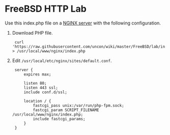 # FreeBSD HTTP Lab
Use this index.php file on a [NGINX server](../nginx.md) with the following configuration.

1. Download PHP file.

		curl 'https://raw.githubusercontent.com/uncon/wiki/master/FreeBSD/lab/index.php' > /usr/local/www/nginx/index.php


1. Edit `/usr/local/etc/nginx/sites/default.conf`.

		server {
			expires max;

			listen 80;
			listen 443 ssl;
			include conf.d/ssl;

			location / {
				fastcgi_pass unix:/var/run/php-fpm.sock;
				fastcgi_param SCRIPT_FILENAME /usr/local/www/nginx/index.php;
				include fastcgi_params;
			}
		}

